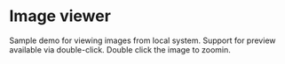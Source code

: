# Image viewer
Sample demo for viewing images from local system. Support for preview available via double-click. Double click the image to zoomin.
